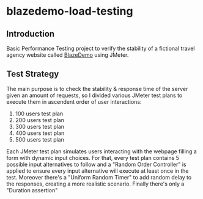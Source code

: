 # blazedemo-load-testing

## Introduction
Basic Performance Testing project to verify the stability of a fictional travel agency website called [BlazeDemo](https://blazedemo.com/) using JMeter.

## Test Strategy
The main purpose is to check the stability & response time of the server given an amount of requests, so I divided various JMeter test plans to execute them in ascendent order of user interactions:
<ol>
  <li>100 users test plan</li>
  <li>200 users test plan</li>
  <li>300 users test plan</li>
  <li>400 users test plan</li>
  <li>500 users test plan</li>
</ol>

Each JMeter test plan simulates users interacting with the webpage filling a form with dynamic input choices. For that, every test plan contains 5 possible input alternatives to follow and a "Random Order Controller" is applied to ensure every input alternative will execute at least once in the test. Moreover there's a "Uniform Random Timer" to add random delay to the responses, creating a more realistic scenario. Finally there's only a "Duration assertion"





